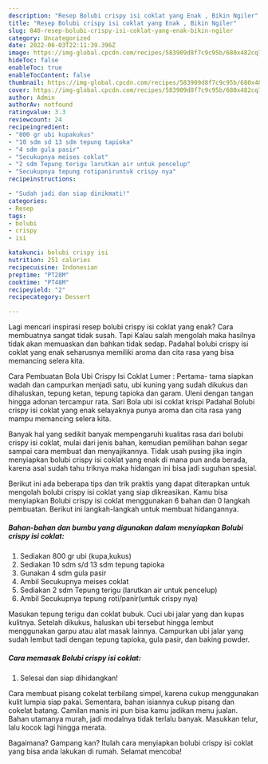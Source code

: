 ```yaml
---
description: "Resep Bolubi crispy isi coklat yang Enak , Bikin Ngiler"
title: "Resep Bolubi crispy isi coklat yang Enak , Bikin Ngiler"
slug: 840-resep-bolubi-crispy-isi-coklat-yang-enak-bikin-ngiler
category: Uncategorized
date: 2022-06-03T22:11:39.396Z
image: https://img-global.cpcdn.com/recipes/583909d8f7c9c95b/680x482cq70/bolubi-crispy-isi-coklat-foto-resep-utama.jpg
hideToc: false
enableToc: true
enableTocContent: false
thumbnail: https://img-global.cpcdn.com/recipes/583909d8f7c9c95b/680x482cq70/bolubi-crispy-isi-coklat-foto-resep-utama.jpg
cover: https://img-global.cpcdn.com/recipes/583909d8f7c9c95b/680x482cq70/bolubi-crispy-isi-coklat-foto-resep-utama.jpg
author: Admin
authorAv: notfound
ratingvalue: 3.3
reviewcount: 24
recipeingredient:
- "800 gr ubi kupakukus"
- "10 sdm sd 13 sdm tepung tapioka"
- "4 sdm gula pasir"
- "Secukupnya meises coklat"
- "2 sdm Tepung terigu larutkan air untuk pencelup"
- "Secukupnya tepung rotipaniruntuk crispy nya"
recipeinstructions:

- "Sudah jadi dan siap dinikmati!"
categories:
- Resep
tags:
- bolubi
- crispy
- isi

katakunci: bolubi crispy isi 
nutrition: 251 calories
recipecuisine: Indonesian
preptime: "PT28M"
cooktime: "PT48M"
recipeyield: "2"
recipecategory: Dessert

---
```



Lagi mencari inspirasi resep bolubi crispy isi coklat yang enak? Cara membuatnya sangat tidak susah. Tapi Kalau salah mengolah maka hasilnya tidak akan memuaskan dan bahkan tidak sedap. Padahal bolubi crispy isi coklat yang enak seharusnya memiliki aroma dan cita rasa yang bisa memancing selera kita.


Cara Pembuatan Bola Ubi Crispy Isi Coklat Lumer : Pertama- tama siapkan wadah dan campurkan menjadi satu, ubi kuning yang sudah dikukus dan dihaluskan, tepung ketan, tepung tapioka dan garam. Uleni dengan tangan hingga adonan tercampur rata. Sari Bola ubi isi coklat krispi Padahal Bolubi crispy isi coklat yang enak selayaknya punya aroma dan cita rasa yang mampu memancing selera kita.

Banyak hal yang sedikit banyak mempengaruhi kualitas rasa dari bolubi crispy isi coklat, mulai dari jenis bahan, kemudian pemilihan bahan segar sampai cara membuat dan menyajikannya. Tidak usah pusing jika ingin menyiapkan bolubi crispy isi coklat yang enak di mana pun anda berada, karena asal sudah tahu triknya maka hidangan ini bisa jadi suguhan spesial.


Berikut ini ada beberapa tips dan trik praktis yang dapat diterapkan untuk mengolah bolubi crispy isi coklat yang siap dikreasikan. Kamu bisa menyiapkan Bolubi crispy isi coklat menggunakan 6 bahan dan 0 langkah pembuatan. Berikut ini langkah-langkah untuk membuat hidangannya.

<!--inarticleads1-->

##### Bahan-bahan dan bumbu yang digunakan dalam menyiapkan Bolubi crispy isi coklat:

1. Sediakan 800 gr ubi (kupa,kukus)
1. Sediakan 10 sdm s/d 13 sdm tepung tapioka
1. Gunakan 4 sdm gula pasir
1. Ambil Secukupnya meises coklat
1. Sediakan 2 sdm Tepung terigu (larutkan air untuk pencelup)
1. Ambil Secukupnya tepung roti/panir(untuk crispy nya)


Masukan tepung terigu dan coklat bubuk. Cuci ubi jalar yang dan kupas kulitnya. Setelah dikukus, haluskan ubi tersebut hingga lembut menggunakan garpu atau alat masak lainnya. Campurkan ubi jalar yang sudah lembut tadi dengan tepung tapioka, gula pasir, dan baking powder. 

<!--inarticleads2-->

##### Cara memasak Bolubi crispy isi coklat:


1. Selesai dan siap dihidangkan!

Cara membuat pisang cokelat terbilang simpel, karena cukup menggunakan kulit lumpia siap pakai. Sementara, bahan isiannya cukup pisang dan cokelat batang. Camilan manis ini pun bisa kamu jadikan menu jualan. Bahan utamanya murah, jadi modalnya tidak terlalu banyak. Masukkan telur, lalu kocok lagi hingga merata. 

Bagaimana? Gampang kan? Itulah cara menyiapkan bolubi crispy isi coklat yang bisa anda lakukan di rumah. Selamat mencoba!
